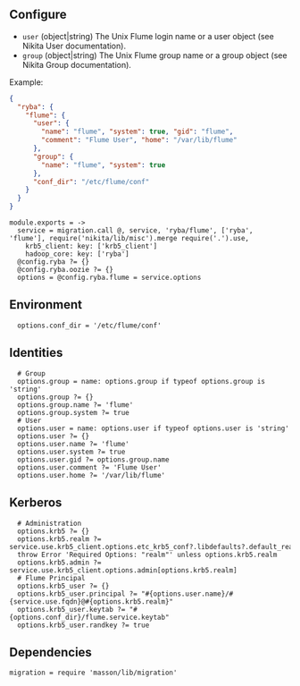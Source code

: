 
## Configure

*   `user` (object|string)
    The Unix Flume login name or a user object (see Nikita User
    documentation).
*   `group` (object|string)
    The Unix Flume group name or a group object (see Nikita Group
    documentation).

Example:

```json
{
  "ryba": {
    "flume": {
      "user": {
        "name": "flume", "system": true, "gid": "flume",
        "comment": "Flume User", "home": "/var/lib/flume"
      },
      "group": {
        "name": "flume", "system": true
      },
      "conf_dir": "/etc/flume/conf"
    }
  }
}
```

    module.exports = ->
      service = migration.call @, service, 'ryba/flume', ['ryba', 'flume'], require('nikita/lib/misc').merge require('.').use,
        krb5_client: key: ['krb5_client']
        hadoop_core: key: ['ryba']
      @config.ryba ?= {}
      @config.ryba.oozie ?= {}
      options = @config.ryba.flume = service.options

## Environment

      options.conf_dir = '/etc/flume/conf'

## Identities

      # Group
      options.group = name: options.group if typeof options.group is 'string'
      options.group ?= {}
      options.group.name ?= 'flume'
      options.group.system ?= true
      # User
      options.user = name: options.user if typeof options.user is 'string'
      options.user ?= {}
      options.user.name ?= 'flume'
      options.user.system ?= true
      options.user.gid ?= options.group.name
      options.user.comment ?= 'Flume User'
      options.user.home ?= '/var/lib/flume'

## Kerberos

      # Administration
      options.krb5 ?= {}
      options.krb5.realm ?= service.use.krb5_client.options.etc_krb5_conf?.libdefaults?.default_realm
      throw Error 'Required Options: "realm"' unless options.krb5.realm
      options.krb5.admin ?= service.use.krb5_client.options.admin[options.krb5.realm]
      # Flume Principal
      options.krb5_user ?= {}
      options.krb5_user.principal ?= "#{options.user.name}/#{service.use.fqdn}@#{options.krb5.realm}"
      options.krb5_user.keytab ?= "#{options.conf_dir}/flume.service.keytab"
      options.krb5_user.randkey ?= true

## Dependencies

    migration = require 'masson/lib/migration'
